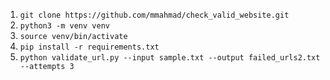 1) `git clone https://github.com/mmahmad/check_valid_website.git`
2) `python3 -m venv venv`
3) `source venv/bin/activate`
4) `pip install -r requirements.txt`
5) `python validate_url.py --input sample.txt --output failed_urls2.txt --attempts 3`
